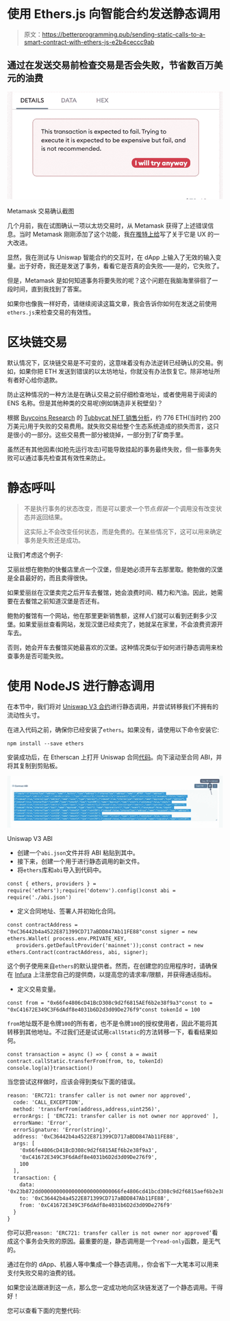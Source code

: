 # 使用 Ethers.js 向智能合约发送静态调用

> 原文：<https://betterprogramming.pub/sending-static-calls-to-a-smart-contract-with-ethers-js-e2b4ceccc9ab>

## 通过在发送交易前检查交易是否会失败，节省数百万美元的油费

![](img/6f52c6b5d024b22dfbc69dc81f8e3363.png)

Metamask 交易确认截图

几个月前，我在试图确认一项以太坊交易时，从 Metamask 获得了上述错误信息。当时 Metamask 刚刚添加了这个功能，我[在推特上给](https://twitter.com/tjelailah/status/1481862406678716417)写了关于它是 UX 的一大改进。

显然，我在测试与 Uniswap 智能合约的交互时，在 dApp 上输入了无效的输入变量。出于好奇，我还是发送了事务，看看它是否真的会失败——是的，它失败了。

但是，Metamask 是如何知道事务将要失败的呢？这个问题在我脑海里徘徊了一段时间，直到我找到了答案。

如果你也像我一样好奇，请继续阅读这篇文章，我会告诉你如何在发送之前使用`ethers.js`来检查交易的有效性。

# 区块链交易

默认情况下，区块链交易是不可变的，这意味着没有办法逆转已经确认的交易。例如，如果你把 ETH 发送到错误的以太坊地址，你就没有办法恢复它。除非地址所有者好心给你退款。

防止这种情况的一种方法是在确认交易之前仔细检查地址，或者使用易于阅读的 ENS 名称。但是其他种类的交易呢(例如铸造非关税壁垒)？

根据 [Buycoins Research](https://twitter.com/BuycoinsR) 的 [Tubbycat NFT 销售分析](https://dune.xyz/BuycoinsR/Tubbycat-NFT-minting-analysis)，约 776 ETH(当时约 200 万美元)用于失败的交易费用。就失败交易给整个生态系统造成的损失而言，这只是很小的一部分。这些交易费一部分被烧掉，一部分到了矿商手里。

虽然还有其他因素(如抢先运行攻击)可能导致挂起的事务最终失败，但一些事务失败可以通过事先检查其有效性来防止。

# 静态呼叫

> 不是执行事务的状态改变，而是可以要求一个节点*假装*一个调用没有改变状态并返回结果。
> 
> 这实际上不会改变任何状态，而是免费的。在某些情况下，这可以用来确定事务是失败还是成功。

让我们考虑这个例子:

艾丽丝想在鲍勃的快餐店里点一个汉堡，但是她必须开车去那里取。鲍勃做的汉堡是全县最好的，而且卖得很快。

如果爱丽丝在汉堡卖完之后开车去餐馆，她会浪费时间、精力和汽油。因此，她需要在去餐馆之前知道汉堡是否还有。

鲍勃的餐馆有一个网站，他在那里更新销售额，这样人们就可以看到还剩多少汉堡。如果爱丽丝查看网站，发现汉堡已经卖完了，她就呆在家里，不会浪费资源开车去。

否则，她会开车去餐馆买她最喜欢的汉堡。这种情况类似于如何进行静态调用来检查事务是否可能失败。

# 使用 NodeJS 进行静态调用

在本节中，我们将对 [Uniswap V3 合约](https://rinkeby.etherscan.io/address/0xc36442b4a4522e871399cd717abdd847ab11fe88)进行静态调用，并尝试转移我们不拥有的流动性头寸。

在进入代码之前，确保你已经安装了`ethers`。如果没有，请使用以下命令安装它:

```
npm install --save ethers
```

安装成功后，在 Etherscan 上打开 Uniswap 合同[代码](https://rinkeby.etherscan.io/address/0xc36442b4a4522e871399cd717abdd847ab11fe88#code)。向下滚动至合同 ABI，并将其复制到剪贴板。

![](img/b23ba0623ef813974e22985cd30f1155.png)

Uniswap V3 ABI

*   创建一个`abi.json`文件并将 ABI 粘贴到其中。
*   接下来，创建一个用于进行静态调用的新文件。
*   将`ethers`库和`abi`导入到代码中。

```
const { ethers, providers } = require('ethers');require('dotenv').config()const abi = require('./abi.json')
```

*   定义合同地址、签署人并初始化合同。

```
const contractAddress = "0xC36442b4a4522E871399CD717aBDD847Ab11FE88"const signer = new ethers.Wallet( process.env.PRIVATE_KEY,
   providers.getDefaultProvider('mainnet'));const contract = new ethers.Contract(contractAddress, abi, signer);
```

这个例子使用来自`ethers`的默认提供者。然而，在创建您的应用程序时，请确保在 [Infura](http://infura.io) 上注册您自己的提供商，以提高您的请求率/限额，并获得通话指标。

*   定义交易变量。

```
const from = "0x66fe4806cD41BcD308c9d2f6815AEf6b2e38f9a3"const to = "0xC41672E349C3F6dAdf8e4031b6D2d3d09De276f9"const tokenId = 100
```

`from`地址既不是令牌`100`的所有者，也不是令牌`100`的授权使用者，因此不能将其转移到其他地址。不过我们还是试试用`callStatic`的方法转移一下，看看结果如何。

```
const transaction = async () => { const a = await contract.callStatic.transferFrom(from, to, tokenId) console.log(a)}transaction()
```

当您尝试这样做时，应该会得到类似下面的错误。

```
reason: 'ERC721: transfer caller is not owner nor approved',
  code: 'CALL_EXCEPTION',
  method: 'transferFrom(address,address,uint256)',
  errorArgs: [ 'ERC721: transfer caller is not owner nor approved' ],
  errorName: 'Error',
  errorSignature: 'Error(string)',
  address: '0xC36442b4a4522E871399CD717aBDD847Ab11FE88',
  args: [
    '0x66fe4806cD41BcD308c9d2f6815AEf6b2e38f9a3',
    '0xC41672E349C3F6dAdf8e4031b6D2d3d09De276f9',
    100
  ],
  transaction: {
    data: '0x23b872dd00000000000000000000000066fe4806cd41bcd308c9d2f6815aef6b2e38f9a3000000000000000000000000c41672e349c3f6dadf8e4031b6d2d3d09de276f90000000000000000000000000000000000000000000000000000000000000064',
    to: '0xC36442b4a4522E871399CD717aBDD847Ab11FE88',
    from: '0xC41672E349C3F6dAdf8e4031b6D2d3d09De276f9'
  }
}
```

你可以把`reason: ‘ERC721: transfer caller is not owner nor approved’`看成这个事务会失败的原因。最重要的是，静态调用是一个`read-only`函数，是无气的。

通过在你的 dApp、机器人等中集成一个静态调用。，你会省下一大笔本可以用来支付失败交易的油费的钱。

如果您设法跟进到这一点，那么您一定成功地向区块链发送了一个静态调用。干得好！

您可以查看下面的完整代码: